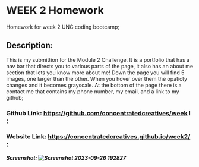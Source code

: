 # WEEK 2 Homework
Homework for week 2 UNC coding bootcamp;
## Description:
This is my submittion for the Module 2 Challenge. It is a portfolio that has a nav bar that directs you to various parts of the page, it also has an about me section that lets you know more about me! Down the page you will find 5 images, one larger than the other. When you hover over them the opaticty changes and it becomes grayscale. At the bottom of the page there is a contact me that contains my phone number, my email, and a link to my github;
### Github Link: https://github.com/concentratedcreatives/week l ;
### Website Link: https://concentratedcreatives.github.io/week2/ ;
##### Screenshot: ![Screenshot 2023-09-26 192827](https://github.com/concentratedcreatives/week2/assets/96632846/3f456299-430a-45b2-91f6-f373963bd895)
